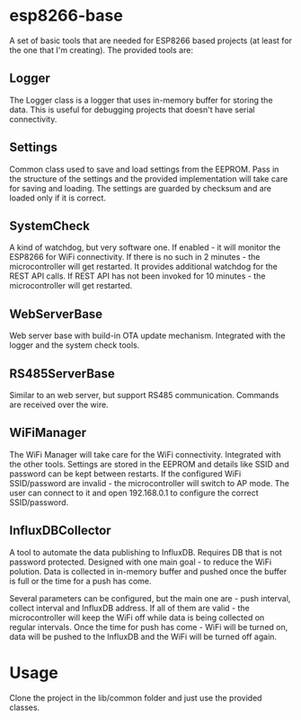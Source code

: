 # esp8266-base

A set of basic tools that are needed for ESP8266 based projects (at least for the one that I'm creating). The provided tools are:

## Logger

The Logger class is a logger that uses in-memory buffer for storing the data. This is useful for debugging projects that doesn't have serial connectivity.

## Settings

Common class used to save and load settings from the EEPROM. Pass in the structure of the settings and the provided implementation will take care for saving and loading. The settings are guarded by checksum and are loaded only if it is correct.

## SystemCheck

A kind of watchdog, but very software one. If enabled - it will monitor the ESP8266 for WiFi connectivity. If there is no such in 2 minutes - the microcontroller will get restarted. It provides additional watchdog for the REST API calls. If REST API has not been invoked for 10 minutes - the microcontroller will get restarted.

## WebServerBase

Web server base with build-in OTA update mechanism. Integrated with the logger and the system check tools.

## RS485ServerBase

Similar to an web server, but support RS485 communication. Commands are received over the wire.

## WiFiManager

The WiFi Manager will take care for the WiFi connectivity. Integrated with the other tools. Settings are stored in the EEPROM and  details like SSID and password can be kept between restarts. If the configured WiFi SSID/password are invalid - the microcontroller will switch to AP mode. The user can connect to it and open 192.168.0.1 to configure the correct SSID/password.

## InfluxDBCollector

A tool to automate the data publishing to InfluxDB. Requires DB that is not password protected. Designed with one main goal - to reduce the WiFi polution. Data is collected in in-memory buffer and pushed once the buffer is full or the time for a push has come.

Several parameters can be configured, but the main one are - push interval, collect interval and InfluxDB address. If all of them are valid - the microcontroller will keep the WiFi off while data is being collected on regular intervals. Once the time for push has come - WiFi will be turned on, data will be pushed to the InfluxDB and the WiFi will be turned off again.

# Usage

Clone the project in the lib/common folder and just use the provided classes.